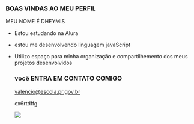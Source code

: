 ### BOAS VINDAS AO MEU PERFIL

MEU NOME É DHEYMIS

- Estou estudando na Alura
- estou me desenvolvendo linguagem javaScript
- Utilizo espaço para minha organização e compartilhemento dos meus projetos desenvolvidos

  ### vocẽ ENTRA EM CONTATO COMIGO 

  valencio@escola.pr.gov.br

  cx6rtdffg

  ![](https://media.tenor.com/mQfFftmI_ssAAAAC/venom-movie-venom.gif)
